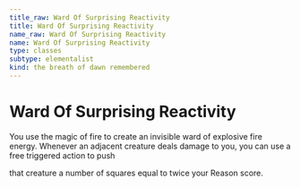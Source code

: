 ```yaml
---
title_raw: Ward Of Surprising Reactivity
title: Ward Of Surprising Reactivity
name_raw: Ward Of Surprising Reactivity
name: Ward Of Surprising Reactivity
type: classes
subtype: elementalist
kind: the breath of dawn remembered
---
```


# Ward Of Surprising Reactivity

You use the magic of fire to create an invisible ward of explosive fire energy. Whenever an adjacent creature deals damage to you, you can use a free triggered action to push

that creature a number of squares equal to twice your Reason score.

